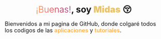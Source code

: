 
  <h1 align="center"><span style="background: 
    radial-gradient(
        circle at -18.07% 31.76%,
        #ffa835 0, #ff983f 10%, 
        #ff8847 20%, #ff774d 30%, 
        #ff6551 40%, #f25353 50%, 
        #dd4253 60%, #c93454 70%, 
        #b72954 80%, #a73279 90%, 
        #961b87 100%
        );
    color: transparent;
    font-weight: 300;
    -webkit-background-clip: text;">
    ¡Buenas!</span>, soy <span style="color:#e9c46a; font-weight: bolder;">Midas</span> 😚 </h1>
  <p style="font-size: 18px;">
    Bienvenidos a mi pagina de GitHub, 
    donde colgaré todos los codigos 
    de las <span style="color:#ffa835; font-weight: 500;">aplicaciones</span> y <span style="color:#ffa835; font-weight: 500;">tutoriales</span>.
  </p>
